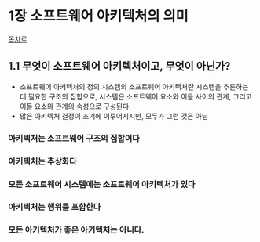# 1장 소프트웨어 아키텍처의 의미

[목차로](index.md)

## 1.1 무엇이 소프트웨어 아키텍처이고, 무엇이 아닌가?
- 소프트웨어 아키텍처의 정의
시스템의 소프트웨어 아키텍처란 시스템을 추론하는 데 필요한 구조의 집합으로, 시스템은 소프트웨어 요소와 이들 사이의 관계, 그리고 이들 요소와 관계의 속성으로 구성된다.
- 많은 아키텍처 결정이 초기에 이루어지지만, 모두가 그런 것은 아님

### 아키텍처는 소프트웨어 구조의 집합이다

### 아키텍처는 추상화다

### 모든 소프트웨어 시스템에는 소프트웨어 아키텍처가 있다

### 아키텍처는 행위를 포함한다

### 모든 아키텍처가 좋은 아키텍처는 아니다.